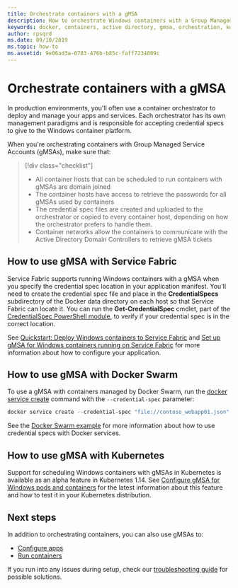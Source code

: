 ```yaml
---
title: Orchestrate containers with a gMSA
description: How to orchestrate Windows containers with a Group Managed Service Account (gMSA).
keywords: docker, containers, active directory, gmsa, orchestration, kubernetes, group managed service account, group managed service accounts
author: rpsqrd
ms.date: 09/10/2019
ms.topic: how-to
ms.assetid: 9e06ad3a-0783-476b-b85c-faff7234809c
---
```


# Orchestrate containers with a gMSA

In production environments, you'll often use a container orchestrator to deploy and manage your apps and services. Each orchestrator has its own management paradigms and is responsible for accepting credential specs to give to the Windows container platform.

When you're orchestrating containers with Group Managed Service Accounts (gMSAs), make sure that:

> [!div class="checklist"]
> * All container hosts that can be scheduled to run containers with gMSAs are domain joined
> * The container hosts have access to retrieve the passwords for all gMSAs used by containers
> * The credential spec files are created and uploaded to the orchestrator or copied to every container host, depending on how the orchestrator prefers to handle them.
> * Container networks allow the containers to communicate with the Active Directory Domain Controllers to retrieve gMSA tickets

## How to use gMSA with Service Fabric

Service Fabric supports running Windows containers with a gMSA when you specify the credential spec location in your application manifest. You'll need to create the credential spec file and place in the **CredentialSpecs** subdirectory of the Docker data directory on each host so that Service Fabric can locate it. You can run the **Get-CredentialSpec** cmdlet, part of the [CredentialSpec PowerShell module](https://aka.ms/credspec), to verify if your credential spec is in the correct location.

See [Quickstart: Deploy Windows containers to Service Fabric](/azure/service-fabric/service-fabric-quickstart-containers) and [Set up gMSA for Windows containers running on Service Fabric](/azure/service-fabric/service-fabric-setup-gmsa-for-windows-containers) for more information about how to configure your application.

## How to use gMSA with Docker Swarm

To use a gMSA with containers managed by Docker Swarm, run the [docker service create](https://docs.docker.com/engine/reference/commandline/service_create/) command with the `--credential-spec` parameter:

```powershell
docker service create --credential-spec "file://contoso_webapp01.json" --hostname "WebApp01" <image name>
```

See the [Docker Swarm example](https://docs.docker.com/engine/reference/commandline/service_create/#provide-credential-specs-for-managed-service-accounts-windows-only) for more information about how to use credential specs with Docker services.

## How to use gMSA with Kubernetes

Support for scheduling Windows containers with gMSAs in Kubernetes is available as an alpha feature in Kubernetes 1.14. See [Configure gMSA for Windows pods and containers](https://kubernetes.io/docs/tasks/configure-pod-container/configure-gmsa) for the latest information about this feature and how to test it in your Kubernetes distribution.

## Next steps

In addition to orchestrating containers, you can also use gMSAs to:

- [Configure apps](gmsa-configure-app.md)
- [Run containers](gmsa-run-container.md)

If you run into any issues during setup, check our [troubleshooting guide](gmsa-troubleshooting.md) for possible solutions.